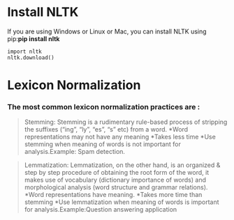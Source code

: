 # Install NLTK

If you are using Windows or Linux or Mac, you can install NLTK using pip:**pip install nltk**
```
import nltk
nltk.download()
```

# Lexicon Normalization

### The most common lexicon normalization practices are :

>Stemming:  Stemming is a rudimentary rule-based process of stripping the suffixes (“ing”, “ly”, “es”, “s” etc) from a word.
*Word representations may not have any meaning
*Takes less time
*Use stemming when meaning of words is not important for analysis.Example: Spam detection.

>Lemmatization: Lemmatization, on the other hand, is an organized & step by step procedure of obtaining the root form of the word, it makes use of vocabulary (dictionary importance of words) and morphological analysis (word structure and grammar relations).
*Word representations have meaning.
*Takes more time than stemming
*Use lemmatization when meaning of words is important for analysis.Example:Question answering application
